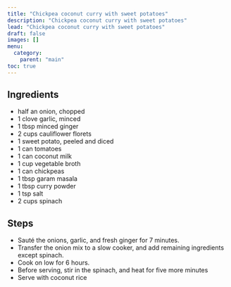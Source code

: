 ```yaml
---
title: "Chickpea coconut curry with sweet potatoes"
description: "Chickpea coconut curry with sweet potatoes"
lead: "Chickpea coconut curry with sweet potatoes"
draft: false
images: []
menu:
  category:
    parent: "main"
toc: true
---
```


## Ingredients

- half an onion, chopped
- 1 clove garlic, minced
- 1 tbsp minced ginger
- 2 cups cauliflower florets
- 1 sweet potato, peeled and diced
- 1 can tomatoes
- 1 can coconut milk
- 1 cup vegetable broth
- 1 can chickpeas
- 1 tbsp garam masala
- 1 tbsp curry powder
- 1 tsp salt
- 2 cups spinach

## Steps

- Sauté the onions, garlic, and fresh ginger for 7 minutes.
- Transfer the onion mix to a slow cooker, and add remaining ingredients except spinach.
- Cook on low for 6 hours.
- Before serving, stir in the spinach, and heat for five more minutes
- Serve with coconut rice

